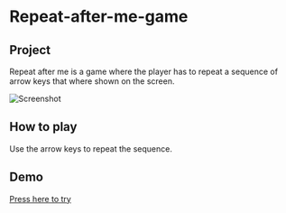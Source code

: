 # Repeat-after-me-game

## Project
 Repeat after me is a game where the player has to repeat a sequence of arrow keys that where shown on the screen. 
 
 ![Screenshot](https://user-images.githubusercontent.com/122740584/224292484-6b48e4ec-d07e-44b6-8770-c4c5f5459309.png)


## How to play
  Use the arrow keys to repeat the sequence.

## Demo
[Press here to try](https://8lom.github.io/repeat-after-me-game/)

